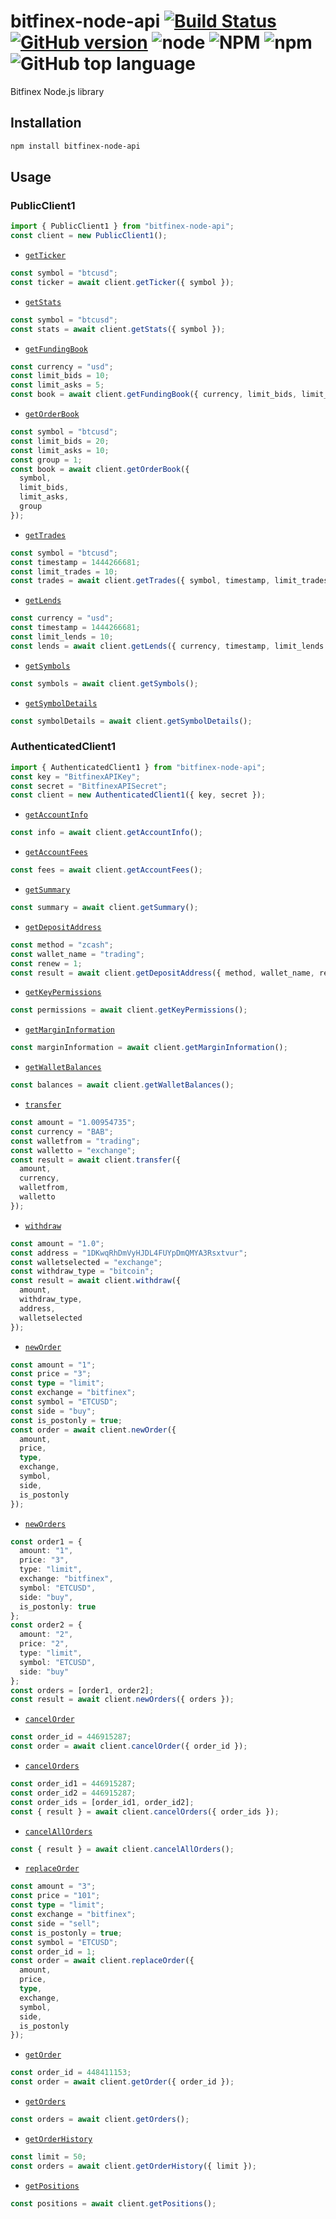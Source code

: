 # bitfinex-node-api [![Build Status](https://travis-ci.com/vansergen/bitfinex-node-api.svg?branch=master)](https://travis-ci.com/vansergen/bitfinex-node-api) [![GitHub version](https://badge.fury.io/gh/vansergen%2Fbitfinex-node-api.svg)](https://github.com/vansergen/bitfinex-node-api) ![node](https://img.shields.io/node/v/bitfinex-node-api) ![NPM](https://img.shields.io/npm/l/bitfinex-node-api) ![npm](https://img.shields.io/npm/dt/bitfinex-node-api) ![GitHub top language](https://img.shields.io/github/languages/top/vansergen/bitfinex-node-api)

Bitfinex Node.js library

## Installation

```bash
npm install bitfinex-node-api
```

## Usage

### PublicClient1

```typescript
import { PublicClient1 } from "bitfinex-node-api";
const client = new PublicClient1();
```

- [`getTicker`](https://docs.bitfinex.com/v1/reference#rest-public-ticker)

```typescript
const symbol = "btcusd";
const ticker = await client.getTicker({ symbol });
```

- [`getStats`](https://docs.bitfinex.com/v1/reference#rest-public-stats)

```typescript
const symbol = "btcusd";
const stats = await client.getStats({ symbol });
```

- [`getFundingBook`](https://docs.bitfinex.com/v1/reference#rest-public-fundingbook)

```typescript
const currency = "usd";
const limit_bids = 10;
const limit_asks = 5;
const book = await client.getFundingBook({ currency, limit_bids, limit_asks });
```

- [`getOrderBook`](https://docs.bitfinex.com/v1/reference#rest-public-orderbook)

```typescript
const symbol = "btcusd";
const limit_bids = 20;
const limit_asks = 10;
const group = 1;
const book = await client.getOrderBook({
  symbol,
  limit_bids,
  limit_asks,
  group
});
```

- [`getTrades`](https://docs.bitfinex.com/v1/reference#rest-public-trades)

```typescript
const symbol = "btcusd";
const timestamp = 1444266681;
const limit_trades = 10;
const trades = await client.getTrades({ symbol, timestamp, limit_trades });
```

- [`getLends`](https://docs.bitfinex.com/v1/reference#rest-public-lends)

```typescript
const currency = "usd";
const timestamp = 1444266681;
const limit_lends = 10;
const lends = await client.getLends({ currency, timestamp, limit_lends });
```

- [`getSymbols`](https://docs.bitfinex.com/v1/reference#rest-public-symbols)

```typescript
const symbols = await client.getSymbols();
```

- [`getSymbolDetails`](https://docs.bitfinex.com/v1/reference#rest-public-symbol-details)

```typescript
const symbolDetails = await client.getSymbolDetails();
```

### AuthenticatedClient1

```typescript
import { AuthenticatedClient1 } from "bitfinex-node-api";
const key = "BitfinexAPIKey";
const secret = "BitfinexAPISecret";
const client = new AuthenticatedClient1({ key, secret });
```

- [`getAccountInfo`](https://docs.bitfinex.com/v1/reference#rest-auth-account-info)

```typescript
const info = await client.getAccountInfo();
```

- [`getAccountFees`](https://docs.bitfinex.com/v1/reference#rest-auth-fees)

```typescript
const fees = await client.getAccountFees();
```

- [`getSummary`](https://docs.bitfinex.com/v1/reference#rest-auth-summary)

```typescript
const summary = await client.getSummary();
```

- [`getDepositAddress`](https://docs.bitfinex.com/v1/reference#rest-auth-deposit)

```typescript
const method = "zcash";
const wallet_name = "trading";
const renew = 1;
const result = await client.getDepositAddress({ method, wallet_name, renew });
```

- [`getKeyPermissions`](https://docs.bitfinex.com/v1/reference#auth-key-permissions)

```typescript
const permissions = await client.getKeyPermissions();
```

- [`getMarginInformation`](https://docs.bitfinex.com/v1/reference#rest-auth-margin-information)

```typescript
const marginInformation = await client.getMarginInformation();
```

- [`getWalletBalances`](https://docs.bitfinex.com/v1/reference#rest-auth-wallet-balances)

```typescript
const balances = await client.getWalletBalances();
```

- [`transfer`](https://docs.bitfinex.com/v1/reference#rest-auth-transfer-between-wallets)

```typescript
const amount = "1.00954735";
const currency = "BAB";
const walletfrom = "trading";
const walletto = "exchange";
const result = await client.transfer({
  amount,
  currency,
  walletfrom,
  walletto
});
```

- [`withdraw`](https://docs.bitfinex.com/v1/reference#rest-auth-withdrawal)

```typescript
const amount = "1.0";
const address = "1DKwqRhDmVyHJDL4FUYpDmQMYA3Rsxtvur";
const walletselected = "exchange";
const withdraw_type = "bitcoin";
const result = await client.withdraw({
  amount,
  withdraw_type,
  address,
  walletselected
});
```

- [`newOrder`](https://docs.bitfinex.com/v1/reference#rest-auth-orders)

```typescript
const amount = "1";
const price = "3";
const type = "limit";
const exchange = "bitfinex";
const symbol = "ETCUSD";
const side = "buy";
const is_postonly = true;
const order = await client.newOrder({
  amount,
  price,
  type,
  exchange,
  symbol,
  side,
  is_postonly
});
```

- [`newOrders`](https://docs.bitfinex.com/v1/reference#rest-auth-multiple-new-orders)

```typescript
const order1 = {
  amount: "1",
  price: "3",
  type: "limit",
  exchange: "bitfinex",
  symbol: "ETCUSD",
  side: "buy",
  is_postonly: true
};
const order2 = {
  amount: "2",
  price: "2",
  type: "limit",
  symbol: "ETCUSD",
  side: "buy"
};
const orders = [order1, order2];
const result = await client.newOrders({ orders });
```

- [`cancelOrder`](https://docs.bitfinex.com/v1/reference#rest-auth-cancel-order)

```typescript
const order_id = 446915287;
const order = await client.cancelOrder({ order_id });
```

- [`cancelOrders`](https://docs.bitfinex.com/v1/reference#rest-auth-cancel-multiple-orders)

```typescript
const order_id1 = 446915287;
const order_id2 = 446915287;
const order_ids = [order_id1, order_id2];
const { result } = await client.cancelOrders({ order_ids });
```

- [`cancelAllOrders`](https://docs.bitfinex.com/v1/reference#rest-auth-cancel-all-orders)

```typescript
const { result } = await client.cancelAllOrders();
```

- [`replaceOrder`](https://docs.bitfinex.com/v1/reference#rest-auth-replace-order)

```typescript
const amount = "3";
const price = "101";
const type = "limit";
const exchange = "bitfinex";
const side = "sell";
const is_postonly = true;
const symbol = "ETCUSD";
const order_id = 1;
const order = await client.replaceOrder({
  amount,
  price,
  type,
  exchange,
  symbol,
  side,
  is_postonly
});
```

- [`getOrder`](https://docs.bitfinex.com/v1/reference#rest-auth-order-status)

```typescript
const order_id = 448411153;
const order = await client.getOrder({ order_id });
```

- [`getOrders`](https://docs.bitfinex.com/v1/reference#rest-auth-active-orders)

```typescript
const orders = await client.getOrders();
```

- [`getOrderHistory`](https://docs.bitfinex.com/v1/reference#rest-auth-orders-history)

```typescript
const limit = 50;
const orders = await client.getOrderHistory({ limit });
```

- [`getPositions`](https://docs.bitfinex.com/v1/reference#rest-auth-active-positions)

```typescript
const positions = await client.getPositions();
```

